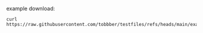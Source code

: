 
example download: 
```
curl https://raw.githubusercontent.com/tobbber/testfiles/refs/heads/main/example.txt
```

